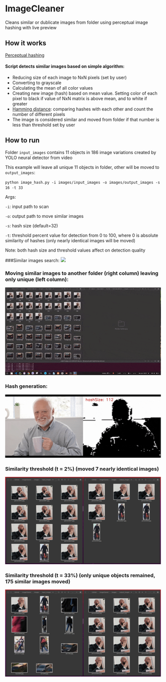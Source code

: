 # ImageCleaner
Cleans similar or dublicate images from folder using perceptual image hashing with live preview

## How it works
[Perceptual hashing](https://en.wikipedia.org/wiki/Perceptual_hashing#:~:text=Perceptual%20hashing%20is%20the%20use,drastic%20change%20in%20output%20value)

#### Script detects similar images based on simple algorithm:
- Reducing size of each image to NxN pixels (set by user)
- Converting to grayscale
- Calculating the mean of all color values
- Creating new image (hash) based on mean value. Setting color of each pixel to black if value of NxN matrix is above mean, and to white if greater
- [Hamming distance](https://en.wikipedia.org/wiki/Hamming_distance): comparing hashes with each other and count the number of different pixels
- The image is considered similar and moved from folder if that number is less than threshold set by user

## How to run

Folder `input_images` contains 11 objects in 186 image variations created by YOLO neural detector from video

This example will leave all unique 11 objects in folder, other will be moved to `output_images`: 

`python image_hash.py -i images/input_images -o images/output_images -s 16 -t 33`

Args:

`-i`: input path to scan

`-o`: output path to move similar images

`-s`: hash size (default=32)

`-t`: threshold percent value for detection from 0 to 100, where 0 is absolute similarity of hashes (only nearly identical images will be moved)

Note: both hash size and threshold values affect on detection quality

###Similar images search:
![](assets/search_similar.gif)

### Moving similar images to another folder (right column) leaving only unique (left column):
![](assets/move_similar.gif)

### Hash generation:
![](assets/hashed_harold.gif)

### Similarity threshold (t = 2%)  (moved 7 nearly identical images)
![](assets/2.jpg)

### Similarity threshold (t = 33%) (only unique objects remained, 175 similar images moved)
![](assets/33.jpg)


